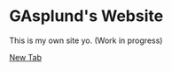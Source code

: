 ﻿# GAsplund's Website

This is my own site yo. (Work in progress)

<a href="example.com" target="_blank">New Tab</a>

